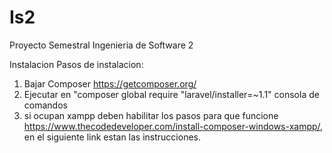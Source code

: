 # Is2
Proyecto Semestral Ingenieria de Software 2


Instalacion
Pasos de instalacion:
1) Bajar Composer <https://getcomposer.org/>
2) Ejecutar en "composer global require "laravel/installer=~1.1" consola de comandos
3) si ocupan xampp deben habilitar los pasos para que funcione <https://www.thecodedeveloper.com/install-composer-windows-xampp/>, en el siguiente link estan las instrucciones. 
